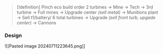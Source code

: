 >[!definition] Pinch eco build order
>2 turbines -> Mine -> Tech -> 3rd turbine -> Full mines -> Upgrade center *(sell metal)* -> Munitions plant -> Sell t1/battery/ 6 total turbines -> Upgrade *(sell front turb, upgade center)* -> Cannons
### Design
![[Pasted image 20240711223645.png]]